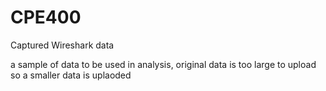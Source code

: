 # CPE400
Captured Wireshark data


a sample of data to be used in analysis, original data is too large to upload so a smaller data is uplaoded

